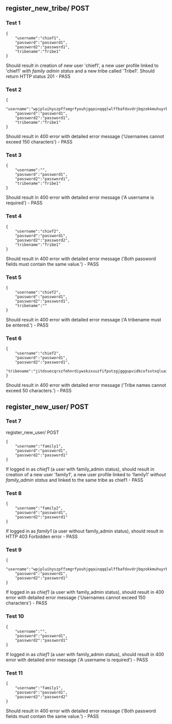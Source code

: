 ## register_new_tribe/ POST

### Test 1
```
{
    "username":"chief1",
    "password":"password1",
    "password2":"password1",
    "tribename":"Tribe1"
}
```

Should result in creation of new user 'chief1', a new user profile linked to 'chief1' *with family admin status* and a new tribe called 'Tribe1'. Should return HTTP status 201 - PASS

### Test 2
```
{
    "username":"wpjpluihyszpffsmgrfyouhjgqainqqqlwlffbafdxvdrjbqzokkmuhuyrbotjhmktvgnpbestastfkeutvltyagpbyuapkeuwqgkczbzzzzqzsffaexaojgvjsmcimbjsiyscvrkrgzdtzizdblvpvlvcwqrjlg",
    "password":"password1",
    "password2":"password1",
    "tribename":"Tribe1"
}
```

Should result in 400 error with detailed error message ('Usernames cannot exceed 150 characters') - PASS

### Test 3
```
{
    "username":"",
    "password":"password1",
    "password2":"password1",
    "tribename":"Tribe1"
}
```

Should result in 400 error with detailed error message ('A username is required') - PASS

### Test 4
```
{
    "username":"chief2",
    "password":"password1",
    "password2":"password2",
    "tribename":"Tribe1"
}
```

Should result in 400 error with detailed error message ('Both password fields must contain the same value.') - PASS

### Test 5
```
{
    "username":"chief2",
    "password":"password1",
    "password2":"password1",
    "tribename":""
}
```

Should result in 400 error with detailed error message ('A tribename must be entered.') - PASS

### Test 6
```
{
    "username":"chief2",
    "password":"password1",
    "password2":"password1",
    "tribename":"jitdsuecqrxzfehnrdiywskzxuuzfifputzgjgggupvidkcofsxtxqluaifh"
}
```

Should result in 400 error with detailed error message ('Tribe names cannot exceed 50 characters.') - PASS

## register_new_user/ POST

### Test 7
register_new_user/ POST
```
{
    "username":"family1",
    "password":"password1",
    "password2":"password1"
}
```

If logged in as *chief1* (a user with family_admin status), should result in creation of a new user 'family1', a new user profile linked to 'family1' *without family_admin status* and linked to the same tribe as chief1 - PASS

### Test 8

```
{
    "username":"family2",
    "password":"password1",
    "password2":"password1"
}
```

If logged in as *family1* (a user without family_admin status), should result in HTTP 403 Forbidden error - PASS

### Test 9
```
{
    "username":"wpjpluihyszpffsmgrfyouhjgqainqqqlwlffbafdxvdrjbqzokkmuhuyrbotjhmktvgnpbestastfkeutvltyagpbyuapkeuwqgkczbzzzzqzsffaexaojgvjsmcimbjsiyscvrkrgzdtzizdblvpvlvcwqrjlg",
    "password":"password1",
    "password2":"password1"
}
```

If logged in as *chief1* (a user with family_admin status), should result in 400 error with detailed error message ('Usernames cannot exceed 150 characters') - PASS

### Test 10
```
{
    "username":"",
    "password":"password1",
    "password2":"password1"
}
```

If logged in as *chief1* (a user with family_admin status), should result in 400 error with detailed error message ('A username is required') - PASS

### Test 11
```
{
    "username":"family1",
    "password":"password1",
    "password2":"password2"
}
```

Should result in 400 error with detailed error message ('Both password fields must contain the same value.') - PASS